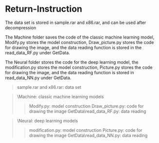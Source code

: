 # Return-Instruction
The data set is stored in sample.rar and x86.rar, and can be used after decompression

The Machine folder saves the code of the classic machine learning model, 
Modify.py stores the model construction, Draw_picture.py stores the code for drawing the image, 
and the data reading function is stored in the read_data_RF.py under GetData.

The Neural folder stores the code for the deep learning model, 
the modification.py stores the model construction, Picture.py stores the code for drawing the image, 
and the data reading function is stored in read_data_NN.py under GetData.


>sample.rar and x86.rar: data set

>\Machine: classic machine learning models
>>Modify.py: model construction
>>Draw_picture.py: code for drawing the image
>>GetData\read_data_RF.py: data reading

>\Neural: deep learning models
>>modification.py: model construction
>>Picture.py: code for drawing the image
>>GetData\read_data_NN.py: data reading
